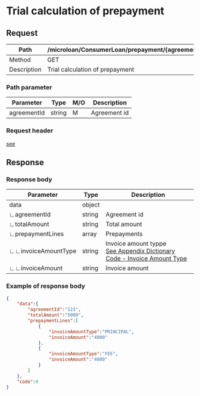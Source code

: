 # Trial calculation of prepayment

## Request

| Path        | /microloan/ConsumerLoan/prepayment/{agreementId}/calculate |
| ----------- | ---------------------------------------------------------- |
| Method      | GET                                                        |
| Description | Trial calculation of prepayment                            |

### Path parameter

| Parameter   | Type   | M/O  | Description  |
| ----------- | ------ | ---- | ------------ |
| agreementId | string | M    | Agreement id |

### Request header

[see](../../header.md)

## Response

### Response body

| Parameter           | Type   | Description                                                  |
| ------------------- | ------ | ------------------------------------------------------------ |
| data                | object |                                                              |
| ∟agreementId        | string | Agreement id                                                 |
| ∟totalAmount        | string | Total amount                                                 |
| ∟prepaymentLines    | array  | Prepayments                                                  |
| ∟∟invoiceAmountType | string | Invoice amount typpe<br/>[See Appendix Dictionary Code - Invoice Amount Type](../../appendices/dictionary_code.md) |
| ∟∟invoiceAmount     | string | Invoice amount                                               |

### Example of response body

```json
{
    "data":{
        "agreementId":"123",
        "totalAmount":"5000",
        "prepaymentLines":[
            {
                "invoiceAmountType":"PRINCIPAL",
                "invoiceAmount":"4000"
            },
            {
                "invoiceAmountType":"FEE",
                "invoiceAmount":"4000"
            }
        ]
    },
    "code":0
}
```

